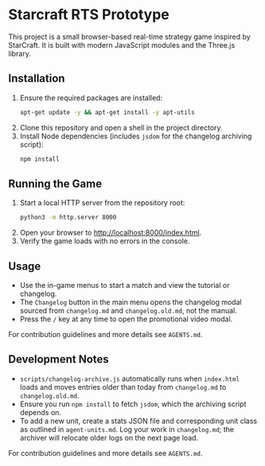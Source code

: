 # Starcraft RTS Prototype

This project is a small browser-based real-time strategy game inspired by StarCraft. It is built with modern JavaScript modules and the Three.js library.

## Installation
1. Ensure the required packages are installed:
   ```bash
   apt-get update -y && apt-get install -y apt-utils
   ```
2. Clone this repository and open a shell in the project directory.
3. Install Node dependencies (includes `jsdom` for the changelog archiving script):
   ```bash
   npm install
   ```

## Running the Game
1. Start a local HTTP server from the repository root:
   ```bash
   python3 -m http.server 8000
   ```
2. Open your browser to [http://localhost:8000/index.html](http://localhost:8000/index.html).
3. Verify the game loads with no errors in the console.

## Usage
- Use the in-game menus to start a match and view the tutorial or changelog.
- The `Changelog` button in the main menu opens the changelog modal sourced from `changelog.md` and `changelog.old.md`, not the manual.
- Press the `/` key at any time to open the promotional video modal.


For contribution guidelines and more details see `AGENTS.md`.

## Development Notes
- `scripts/changelog-archive.js` automatically runs when `index.html` loads and moves entries older than today from `changelog.md` to `changelog.old.md`.
- Ensure you run `npm install` to fetch `jsdom`, which the archiving script depends on.
- To add a new unit, create a stats JSON file and corresponding unit class as outlined in `agent-units.md`. Log your work in `changelog.md`; the archiver will relocate older logs on the next page load.

For contribution guidelines and more details see `AGENTS.md`.

